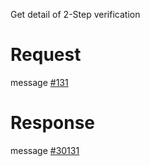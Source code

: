 Get detail of 2-Step verification

# Request
message [#131](../../../proto/README.md#action_131)

# Response
message [#30131](../../../proto/README.md#action_30131)

